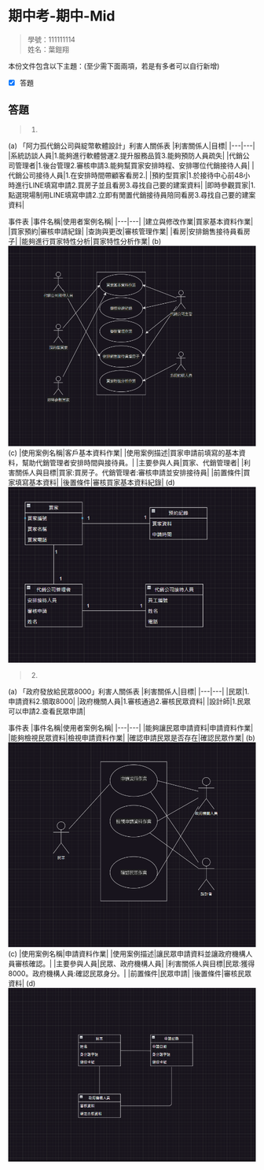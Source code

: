 # 期中考-期中-Mid 
<!--(期中標籤註記，該行不能刪，作為驗證標籤，該檔案若沒該份標籤，代表直接貼上saample，直接0分)-->

>
>學號：111111114
><br />
>姓名：葉鎧翔
><br />


本份文件包含以下主題：(至少需下面兩項，若是有多者可以自行新增)
- [x] 答題

## 答題
>1. 

(a)
「阿力孤代銷公司與綻幣軟體設計」利害人關係表
|利害關係人|目標|
|---|---|
|系統訪談人員|1.能夠進行軟體營運2.提升服務品質3.能夠預防人員疏失|
|代銷公司管理者|1.後台管理2.審核申請3.能夠幫買家安排時程、安排哪位代銷接待人員|
|代銷公司接待人員|1.在安排時間帶顧客看房2.|
|預約型買家|1.於接待中心前48小時進行LINE填寫申請2.買房子並且看房3.尋找自己要的建案資料|
|即時參觀買家|1.點選現場制用LINE填寫申請2.立即有閒置代銷接待員陪同看房3.尋找自己要的建案資料|

事件表
|事件名稱|使用者案例名稱|
|---|---|
|建立與修改作業|買家基本資料作業|
|買家預約|審核申請紀錄|
|查詢與更改|審核管理作業|
|看房|安排銷售接待員看房子|
|能夠進行買家特性分析|買家特性分析作業|
(b)
![alt text](image-1.png)
(c)
|使用案例名稱|客戶基本資料作業|
|使用案例描述|買家申請前填寫的基本資料，幫助代銷管理者安排時間與接待員。|
|主要參與人員|買家、代銷管理者|
|利害關係人與目標|買家:買房子。代銷管理者:審核申請並安排接待員|
|前置條件|買家填寫基本資料|
|後置條件|審核買家基本資料紀錄|
(d)
![alt text](image-2.png)
>2. 

(a)
「政府發放給民眾8000」利害人關係表
|利害關係人|目標|
|---|---|
|民眾|1.申請資料2.領取8000|
|政府機關人員|1.審核通過2.審核民眾資料|
|設計師|1.民眾可以申請2.查看民眾申請|

事件表
|事件名稱|使用者案例名稱|
|---|---|
|能夠讓民眾申請資料|申請資料作業|
|能夠檢視民眾資料|檢視申請資料作業|
|確認申請民眾是否存在|確認民眾作業|
(b)
![alt text](image-3.png)
(c)
|使用案例名稱|申請資料作業|
|使用案例描述|讓民眾申請資料並讓政府機構人員審核確認。|
|主要參與人員|民眾、政府機構人員|
|利害關係人與目標|民眾:獲得8000。政府機構人員:確認民眾身分。|
|前置條件|民眾申請|
|後置條件|審核民眾資料|
(d)
![alt text](image-4.png)